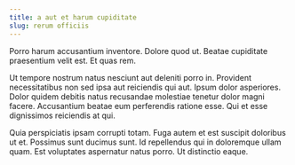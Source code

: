 ```yaml
---
title: a aut et harum cupiditate
slug: rerum officiis
---
```


Porro harum accusantium inventore. Dolore quod ut. Beatae cupiditate praesentium velit est. Et quas rem.

Ut tempore nostrum natus nesciunt aut deleniti porro in. Provident necessitatibus non sed ipsa aut reiciendis qui aut. Ipsum dolor asperiores. Dolor quidem debitis natus recusandae molestiae tenetur dolor magni facere. Accusantium beatae eum perferendis ratione esse. Qui et esse dignissimos reiciendis at qui.

Quia perspiciatis ipsam corrupti totam. Fuga autem et est suscipit doloribus ut et. Possimus sunt ducimus sunt. Id repellendus qui in doloremque ullam quam. Est voluptates aspernatur natus porro. Ut distinctio eaque.
